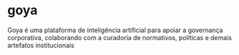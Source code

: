 # goya
Goya é uma plataforma de inteligência artificial para apoiar a governança corporativa, colaborando com a curadoria de normativos, políticas e demais artefatos institucionais
